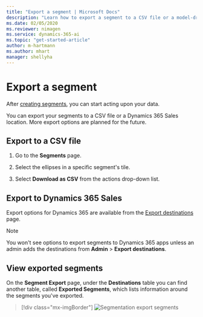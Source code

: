 ```yaml
---
title: "Export a segment | Microsoft Docs"
description: "Learn how to export a segment to a CSV file or a model-driven Dynamics 365 app."
ms.date: 02/05/2020
ms.reviewer: nimagen
ms.service: dynamics-365-ai
ms.topic: "get-started-article"
author: m-hartmann
ms.author: mhart
manager: shellyha
---
```


# Export a segment

After [creating segments](pm-segments.md), you can start acting upon your data.

You can export your segments to a CSV file or a Dynamics 365 Sales location. More export options are planned for the future.

## Export to a CSV file

1. Go to the **Segments** page.

2. Select the ellipses in a specific segment's tile.

3. Select **Download as CSV** from the actions drop-down list.

## Export to Dynamics 365 Sales

Export options for Dynamics 365 are available from the [Export destinations](export-destinations.md) page.

> [!NOTE]
> You won't see options to export segments to Dynamics 365 apps unless an admin adds the destinations from **Admin** > **Export destinations**.

## View exported segments

On the **Segment Export** page, under the **Destinations** table you can find another table, called **Exported Segments**, which lists  information around the segments you've exported.

> [!div class="mx-imgBorder"]
> ![Segmentation export segments](media/segmentation-export-segments.png "Segmentation export segments")
